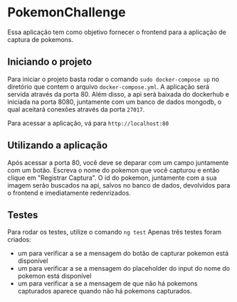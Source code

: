 # PokemonChallenge

Essa aplicação tem como objetivo fornecer o frontend para a aplicação de captura de pokemons.

## Iniciando o projeto

Para iniciar o projeto basta rodar o comando `sudo docker-compose up` no diretório que contem o arquivo `docker-compose.yml`.
A aplicação será servida através da porta 80. Além disso, a api será baixada do dockerhub e iniciada na porta 8080, juntamente com um banco de dados mongodb, o qual aceitará conexões através da porta `27017`.

Para acessar a aplicação, vá para `http://localhost:80`

## Utilizando a aplicação

Após acessar a porta 80, você deve se deparar com um campo juntamente com um botão. Escreva o nome do pokemon que você capturou e então
clique em "Registrar Captura". O id do pokemon, juntamente com a sua imagem serão buscados na api, salvos no banco de dados, devolvidos para
o frontend e imediatamente redenrizados.

## Testes

Para rodar os testes, utilize o comando `ng test`
Apenas três testes foram criados:
- um para verificar a se a mensagem do botão de capturar pokemon está disponível
- um para verificar a se a mensagem do placeholder do input do nome do pokemon está disponível
- um para verificar a se a mensagem de que não há pokemons capturados aparece quando não há pokemons capturados.
